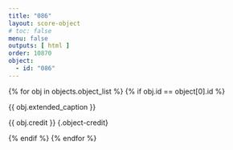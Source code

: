 ```yaml
---
title: "086"
layout: score-object
# toc: false
menu: false
outputs: [ html ]
order: 10870
object:
  - id: "086"
---
```


{% for obj in objects.object_list %}
{% if obj.id == object[0].id %}

{{ obj.extended_caption }}

{{ obj.credit }} {.object-credit}

{% endif %}
{% endfor %}
